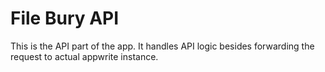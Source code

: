 # File Bury API

This is the API part of the app. It handles API logic besides forwarding the request to actual appwrite instance.
